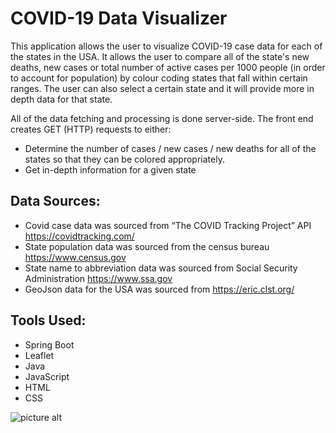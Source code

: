 # COVID-19 Data Visualizer


This application allows the user to visualize COVID-19 case data for each of the states in the USA.
It allows the user to compare all of the state's new deaths, new cases or total number of active cases per 1000 people (in order to account for population) by colour coding states that fall within certain ranges. The user can also select a certain state and it will provide more in depth data for that state.

All of the data fetching and processing is done server-side. The front end creates GET (HTTP) requests to either:

* Determine the number of cases / new cases / new deaths for all of the states so that they can be colored appropriately.
* Get in-depth information for a given state


## Data Sources:

* Covid case data was sourced from “The COVID Tracking Project” API  <https://covidtracking.com/> 
* State population data was sourced from the census bureau <https://www.census.gov>
* State name to abbreviation data was sourced from Social Security Administration <https://www.ssa.gov>
* GeoJson data for the USA was sourced from <https://eric.clst.org/>

## Tools Used:

* Spring Boot
* Leaflet
* Java
* JavaScript
* HTML
* CSS



![picture alt](https://i.imgur.com/OxC9PGF.png)
